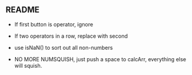 ## README

-   If first button is operator, ignore

-   If two operators in a row, replace with second

-   use isNaN() to sort out all non-numbers

-   NO MORE NUMSQUISH, just push a space to calcArr, everything else will squish.
